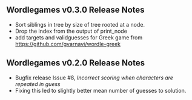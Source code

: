 ## Wordlegames v0.3.0 Release Notes

- Sort siblings in tree by size of tree rooted at a node.
- Drop the index from the output of print_node
- add targets and validguesses for Greek game from https://github.com/gvarnavi/wordle-greek

## Wordlegames v0.2.0 Release Notes

- Bugfix release Issue #8, *Incorrect scoring when characters are repeated in guess*
- Fixing this led to slightly better mean number of guesses to solution.
